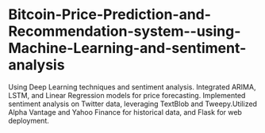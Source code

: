 # Bitcoin-Price-Prediction-and-Recommendation-system--using-Machine-Learning-and-sentiment-analysis
Using Deep Learning techniques and sentiment analysis. Integrated ARIMA, LSTM, and Linear Regression models for price forecasting. Implemented sentiment analysis on Twitter data, leveraging TextBlob and Tweepy.Utilized Alpha Vantage and Yahoo Finance for historical data, and Flask for web deployment.
